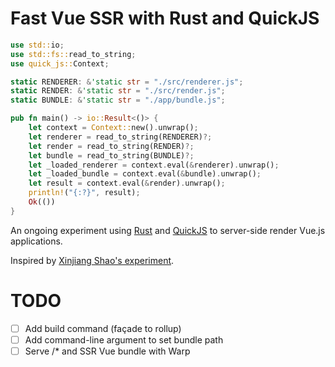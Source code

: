 # Fast Vue SSR with Rust and QuickJS


```rust
use std::io;
use std::fs::read_to_string;
use quick_js::Context;

static RENDERER: &'static str = "./src/renderer.js";
static RENDER: &'static str = "./src/render.js";
static BUNDLE: &'static str = "./app/bundle.js";

pub fn main() -> io::Result<()> {
    let context = Context::new().unwrap();
    let renderer = read_to_string(RENDERER)?;
    let render = read_to_string(RENDER)?;
    let bundle = read_to_string(BUNDLE)?;
    let _loaded_renderer = context.eval(&renderer).unwrap();
    let _loaded_bundle = context.eval(&bundle).unwrap();
    let result = context.eval(&render).unwrap();
    println!("{:?}", result);
    Ok(())
}
```

An ongoing experiment using [Rust][rust] and [QuickJS][quickjs] to server-side render Vue.js applications.

[rust]: https://www.rust-lang.org/
[quickjs]: https://bellard.org/quickjs/

Inspired by [Xinjiang Shao's experiment](https://github.com/soleo/quickjs-docker).

# TODO

- [ ] Add build command (façade to rollup)
- [ ] Add command-line argument to set bundle path
- [ ] Serve /* and SSR Vue bundle with Warp
